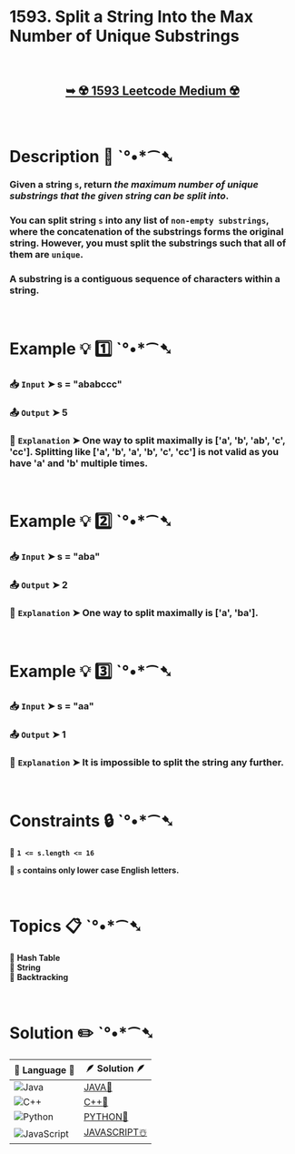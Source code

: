 # 1593. Split a String Into the Max Number of Unique Substrings

</br>

<h2 align="center"> 

<a href="https://leetcode.com/problems/split-a-string-into-the-max-number-of-unique-substrings/description/?envType=daily-question&envId=2024-10-21"><strong>➥ ☢️ 1593 Leetcode Medium ☢️ </strong></a>
</h2>

</br>

# Description 📜 ˋ°•*⁀➷

### Given a string `s`, return *the maximum number of unique substrings that the given string can be split into*.

### You can split string `s` into any list of `non-empty substrings`, where the concatenation of the substrings forms the original string. However, you must split the substrings such that all of them are `unique`.

### A substring is a contiguous sequence of characters within a string.

</br>

# Example 💡 1️⃣ ˋ°•*⁀➷

  ### 📥 `Input`  ➤ s = "ababccc"

  ### 📤 `Output`  ➤ 5

  ### 🔦 `Explanation`  ➤ One way to split maximally is ['a', 'b', 'ab', 'c', 'cc']. Splitting like ['a', 'b', 'a', 'b', 'c', 'cc'] is not valid as you have 'a' and 'b' multiple times.

</br>

# Example 💡 2️⃣ ˋ°•*⁀➷

  ### 📥 `Input` ➤ s = "aba"

  ### 📤 `Output`  ➤ 2

  ### 🔦 `Explanation` ➤ One way to split maximally is ['a', 'ba'].

</br>

# Example 💡 3️⃣ ˋ°•*⁀➷

  ### 📥 `Input` ➤ s = "aa"

  ### 📤 `Output`  ➤ 1

  ### 🔦 `Explanation`  ➤ It is impossible to split the string any further.

</br>

# Constraints 🔒 ˋ°•*⁀➷

🔹 **`1 <= s.length <= 16`** </br>

🔹 **`s` contains only lower case English letters.** </br>

</br>

# Topics 📋 ˋ°•*⁀➷

🔸 **Hash Table**  </br>
🔸 **String**  </br>
🔸 **Backtracking**  </br>

</br>

# Solution ✏️ ˋ°•*⁀➷

| 📒 Language 📒  | 🪶 Solution 🪶 |
| ------------- | ------------- |
|  ![Java](https://img.shields.io/badge/java-%23ED8B00.svg?style=for-the-badge&logo=openjdk&logoColor=white)  | [JAVA🍁](https://github.com/Prakhar-002/LEETCODE/blob/main/%F0%9F%93%9C%20Daily%20Challange%20%F0%9F%92%A1/10%20October%20%F0%9F%AA%94%202024/21%20-%2010%20-%202024%20---%201593.%20Split%20a%20String%20Into%20the%20Max%20Number%20of%20Unique%20Substrings%20%E2%98%83%EF%B8%8F%20%F0%9F%8D%81%20%F0%9F%8D%B0%20%F0%9F%8E%B2/%F0%9F%8D%81JAVA%20-%201593.%20Split%20a%20String%20Into%20the%20Max%20Number%20of%20Unique%20Substrings.java) |
|  ![C++](https://img.shields.io/badge/c++-%2300599C.svg?style=for-the-badge&logo=c%2B%2B&logoColor=white)  | [C++🎲](https://github.com/Prakhar-002/LEETCODE/blob/main/%F0%9F%93%9C%20Daily%20Challange%20%F0%9F%92%A1/10%20October%20%F0%9F%AA%94%202024/21%20-%2010%20-%202024%20---%201593.%20Split%20a%20String%20Into%20the%20Max%20Number%20of%20Unique%20Substrings%20%E2%98%83%EF%B8%8F%20%F0%9F%8D%81%20%F0%9F%8D%B0%20%F0%9F%8E%B2/%F0%9F%8E%B2CPP%20-%201593.%20Split%20a%20String%20Into%20the%20Max%20Number%20of%20Unique%20Substrings.cpp)  |
|  ![Python](https://img.shields.io/badge/python-3670A0?style=for-the-badge&logo=python&logoColor=ffdd54)    | [PYTHON🍰](https://github.com/Prakhar-002/LEETCODE/blob/main/%F0%9F%93%9C%20Daily%20Challange%20%F0%9F%92%A1/10%20October%20%F0%9F%AA%94%202024/21%20-%2010%20-%202024%20---%201593.%20Split%20a%20String%20Into%20the%20Max%20Number%20of%20Unique%20Substrings%20%E2%98%83%EF%B8%8F%20%F0%9F%8D%81%20%F0%9F%8D%B0%20%F0%9F%8E%B2/%F0%9F%8D%B0PYTHON%20-%201593.%20Split%20a%20String%20Into%20the%20Max%20Number%20of%20Unique%20Substrings.py) |
| ![JavaScript](https://img.shields.io/badge/javascript-%23323330.svg?style=for-the-badge&logo=javascript&logoColor=%23F7DF1E)   | [JAVASCRIPT☃️](https://github.com/Prakhar-002/LEETCODE/blob/main/%F0%9F%93%9C%20Daily%20Challange%20%F0%9F%92%A1/10%20October%20%F0%9F%AA%94%202024/21%20-%2010%20-%202024%20---%201593.%20Split%20a%20String%20Into%20the%20Max%20Number%20of%20Unique%20Substrings%20%E2%98%83%EF%B8%8F%20%F0%9F%8D%81%20%F0%9F%8D%B0%20%F0%9F%8E%B2/%E2%98%83%EF%B8%8FJAVASCRIPT%20-%201593.%20Split%20a%20String%20Into%20the%20Max%20Number%20of%20Unique%20Substring.js) |




